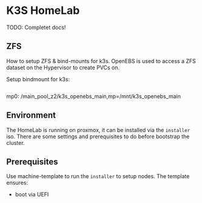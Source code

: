 # K3S HomeLab
TODO: Completet docs!
## ZFS

How to setup ZFS & bind-mounts for k3s.
OpenEBS is used to access a ZFS dataset on the Hypervisor to create PVCs on.

Setup bindmount for k3s:

```bash
```

mp0: /main_pool_z2/k3s_openebs_main,mp=/mnt/k3s_openebs_main 

## Environment

The HomeLab is running on proxmox, it can be installed via the `installer` iso.
There are some settings and prerequisites to do before bootstrap the cluster.

## Prerequisites

Use machine-template to run the `installer` to setup nodes.
The template ensures:

- boot via UEFI

